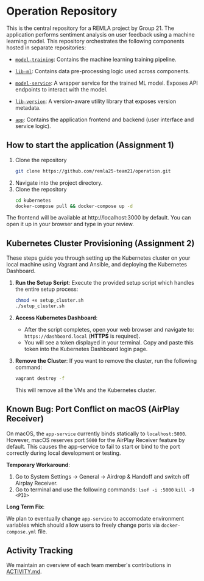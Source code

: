 # Operation Repository

This is the central repository for a REMLA project by Group 21.  The application performs sentiment analysis on user feedback using a machine learning model.  This repository orchestrates the following components hosted in separate repositories:

- [`model-training`](https://github.com/remla25-team21/model-training): Contains the machine learning training pipeline.

- [`lib-ml`](https://github.com/remla25-team21/lib-ml): Contains data pre-processing logic used across components.

- [`model-service`](https://github.com/remla25-team21/model-service): A wrapper service for the trained ML model. Exposes API endpoints to interact with the model.

- [`lib-version`](https://github.com/remla25-team21/lib-version): A version-aware utility library that exposes version metadata.

- [`app`](https://github.com/remla25-team21/app): Contains the application frontend and backend (user interface and service logic).

## How to start the application  (Assignment 1)
1. Clone the repository
   ```bash
   git clone https://github.com/remla25-team21/operation.git
   ```
2.  Navigate into the project directory.
3.  Clone the repository
     ```bash
     cd kubernetes
     docker-compose pull && docker-compose up -d
     ```

The frontend will be available at http://localhost:3000 by default. You can open it up in your browser and type in your review. 

## Kubernetes Cluster Provisioning (Assignment 2)

These steps guide you through setting up the Kubernetes cluster on your local machine using Vagrant and Ansible, and deploying the Kubernetes Dashboard.

1. **Run the Setup Script**:
    Execute the provided setup script which handles the entire setup process:
    ```bash
    chmod +x setup_cluster.sh
    ./setup_cluster.sh
    ```

2. **Access Kubernetes Dashboard**:
    * After the script completes, open your web browser and navigate to: `https://dashboard.local` (**HTTPS** is required).
    * You will see a token displayed in your terminal. Copy and paste this token into the Kubernetes Dashboard login page.

3. **Remove the Cluster**:
    If you want to remove the cluster, run the following command:
    ```bash
    vagrant destroy -f
    ```
    This will remove all the VMs and the Kubernetes cluster.

## Known Bug: Port Conflict on macOS (AirPlay Receiver)

On macOS, the `app-service` currently binds statically to `localhost:5000`. However, macOS reserves port `5000` for the AirPlay Receiver feature by default. This causes the app-service to fail to start or bind to the port correctly during local development or testing. 

**Temporary Workaround**: 
1. Go to System Settings -> General -> Airdrop & Handoff and switch off Airplay Receiver. 
2. Go to terminal and use the following commands: `lsof -i :5000` `kill -9 <PID>` 

**Long Term Fix**: 

We plan to eventually change `app-service` to accomodate environment variables which should allow users to freely change ports via `docker-compose.yml` file. 

## Activity Tracking

We maintain an overview of each team member's contributions in [ACTIVITY.md](https://github.com/remla25-team21/operation/blob/docs/readme-update/ACTIVITY.md).
